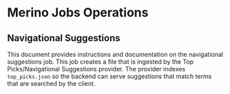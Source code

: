 # Merino Jobs Operations

## Navigational Suggestions
This document provides instructions and documentation on the navigational suggestions job.
This job creates a file that is ingested by the Top Picks/Navigational Suggestions provider.
The provider indexes `top_picks.json` so the backend can serve suggestions that match terms that are searched by the client. 